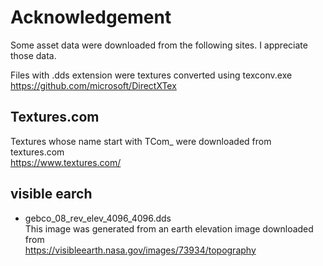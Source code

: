 # Acknowledgement

Some asset data were downloaded from the following sites.
I appreciate those data.

Files with .dds extension were textures converted using texconv.exe\
https://github.com/microsoft/DirectXTex

## Textures.com
Textures whose name start with TCom_ were downloaded from textures.com\
https://www.textures.com/

## visible earch
- gebco_08_rev_elev_4096_4096.dds\
This image was generated from an earth elevation image downloaded from\
https://visibleearth.nasa.gov/images/73934/topography
